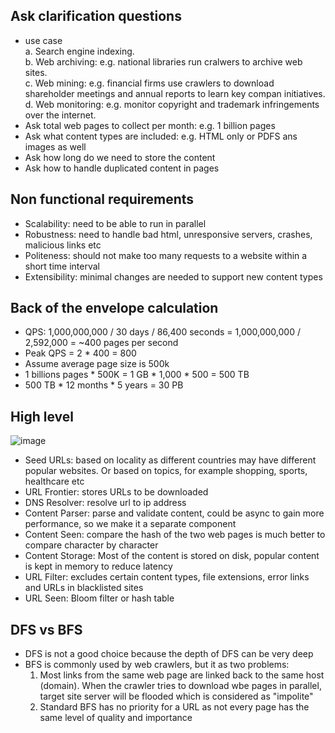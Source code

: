 ## Ask clarification questions
* use case  
  a. Search engine indexing.  
  b. Web archiving: e.g. national libraries run cralwers to archive web sites.  
  c. Web mining: e.g. financial firms use crawlers to download shareholder meetings and annual reports to learn key compan initiatives.  
  d. Web monitoring: e.g. monitor copyright and trademark infringements over the internet.  
* Ask total web pages to collect per month: e.g. 1 billion pages
* Ask what content types are included: e.g. HTML only or PDFS ans images as well
* Ask how long do we need to store the content
* Ask how to handle duplicated content in pages

## Non functional requirements
* Scalability: need to be able to run in parallel
* Robustness: need to handle bad html, unresponsive servers, crashes, malicious links etc
* Politeness: should not make too many requests to a website within a short time interval
* Extensibility: minimal changes are needed to support new content types

## Back of the envelope calculation
* QPS: 1,000,000,000 / 30 days / 86,400 seconds = 1,000,000,000 / 2,592,000 = ~400 pages per second
* Peak QPS = 2 * 400 = 800
* Assume average page size is 500k
* 1 billions pages * 500K = 1 GB * 1,000 * 500 = 500 TB
* 500 TB * 12 months * 5 years = 30 PB

## High level
![image](https://user-images.githubusercontent.com/68412871/193431435-c5527345-15b0-4fee-859b-6f679f091954.png)

* Seed URLs: based on locality as different countries may have different popular websites. Or based on topics, for example shopping, sports, healthcare etc
* URL Frontier: stores URLs to be downloaded
* DNS Resolver: resolve url to ip address
* Content Parser: parse and validate content, could be async to gain more performance, so we make it a separate component
* Content Seen: compare the hash of the two web pages is much better to compare character by character
* Content Storage: Most of the content is stored on disk, popular content is kept in memory to reduce latency
* URL Filter: excludes certain content types, file extensions, error links and URLs in blacklisted sites
* URL Seen: Bloom filter or hash table

## DFS vs BFS
* DFS is not a good choice because the depth of DFS can be very deep
* BFS is commonly used by web crawlers, but it as two problems:
  1. Most links from the same web page are linked back to the same host (domain). When the crawler tries to download wbe pages in parallel, target site server will be flooded which is considered as "impolite"
  2. Standard BFS has no priority for a URL as not every page has the same level of quality and importance
